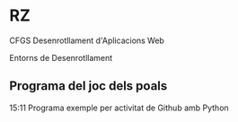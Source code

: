 # RZ

CFGS Desenrotllament d'Aplicacions Web

Entorns de Desenrotllament

## Programa del joc dels poals
15:11
Programa exemple per activitat de Github amb Python

